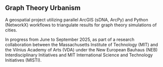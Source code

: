 ## Graph Theory Urbanism

A geospatial project utilizing parallel ArcGIS (sDNA, ArcPy) and Python (NetworkX) workflows to triangulate results for graph theory simulations of cities.

In progress from June to September 2025, as part of a research collaboration between the Massachusetts Institute of Technology (MIT) and the Vilnius Academy of Arts (VDA) under the New European Bauhaus (NEB) Interdisciplinary Initiatives and MIT International Science and Technology Initiatives (MISTI).

<!-- [![Product Name Screen Shot][product-screenshot]](https://example.com) -->

<!-- Here's a blank template to get started. To avoid retyping too much info, do a search and replace with your text editor for the following: `github_username`, `repo_name`, `twitter_handle`, `linkedin_username`, `email_client`, `email`, `project_title`, `project_description`, `project_license` -->

<!-- <p align="right">(<a href="#readme-top">back to top</a>)</p> -->
